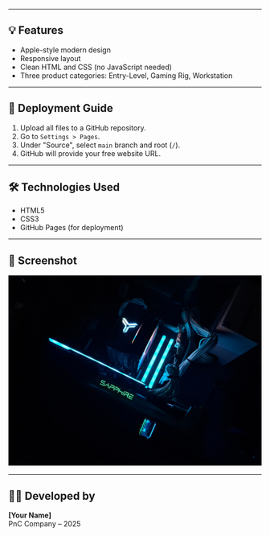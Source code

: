 
---

## 💡 Features

- Apple-style modern design
- Responsive layout
- Clean HTML and CSS (no JavaScript needed)
- Three product categories: Entry-Level, Gaming Rig, Workstation

---

## 🚀 Deployment Guide

1. Upload all files to a GitHub repository.
2. Go to `Settings > Pages`.
3. Under "Source", select `main` branch and root (`/`).
4. GitHub will provide your free website URL.

---

## 🛠️ Technologies Used

- HTML5
- CSS3
- GitHub Pages (for deployment)

---

## 📸 Screenshot

![Preview](assets/pc_build.jpg)

---

## 🧑‍💻 Developed by

**[Your Name]**  
PnC Company – 2025

